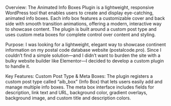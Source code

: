 Overview:
The Animated Info Boxes Plugin is a lightweight, responsive WordPress tool that enables users to create and display eye-catching, animated info boxes. Each info box features a customizable cover and back side with smooth transition animations, offering a modern, interactive way to showcase content. The plugin is built around a custom post type and uses custom meta boxes for complete control over content and styling.

Purpose:
I was looking for a lightweight, elegant way to showcase continent information on my postal code database website (postalcode.pro). Since I couldn’t find a simple solution—and I didn’t want to burden the site with a bulky website builder like Elementor—I decided to develop a custom plugin to handle it.

Key Features:
Custom Post Type & Meta Boxes:
The plugin registers a custom post type called “aib_box” (Info Box) that lets users easily add and manage multiple info boxes. The meta box interface includes fields for description, link text and URL, background color, gradient overlays, background image, and custom title and description colors.
